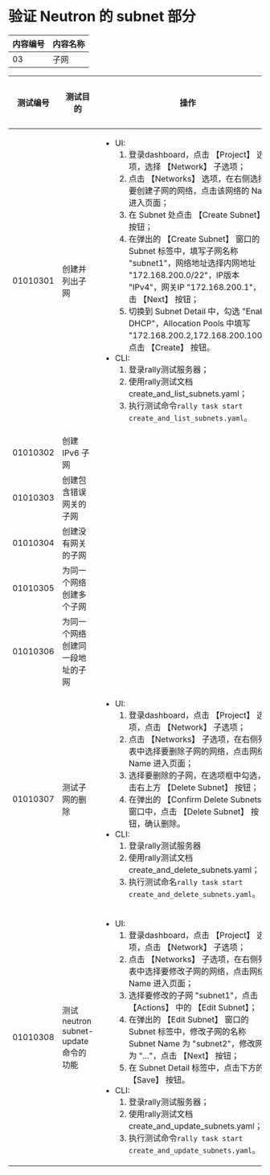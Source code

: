 # 验证 Neutron 的 subnet 部分

|内容编号|内容名称|
|--------|--------|
|03|子网|


|测试编号|测试目的|操作|预期结果|实际结果|备注|Rally/Tempest/None|
|--------|--------|----|--------|--------|----|------------------|
|01010301|创建并列出子网|<ul><li>UI:<ol><li>登录dashboard，点击 【Project】 选项，选择 【Network】 子选项；</li><li>点击 【Networks】 选项，在右侧选择要创建子网的网络，点击该网络的 Name 进入页面；</li><li>在 Subnet 处点击 【Create Subnet】 按钮；</li><li>在弹出的 【Create Subnet】 窗口的 Subnet 标签中，填写子网名称 "subnet1"，网络地址选择内网地址 "172.168.200.0/22"，IP版本 "IPv4"，网关IP "172.168.200.1"，点击 【Next】 按钮；</li><li>切换到 Subnet Detail 中，勾选 "Enable DHCP"，Allocation Pools 中填写 "172.168.200.2,172.168.200.100"，点击 【Create】 按钮。</li></ol></li><li>CLI:<ol><li>登录rally测试服务器；</li><li>使用rally测试文档create_and_list_subnets.yaml；</li><li>执行测试命令```rally task start create_and_list_subnets.yaml```。</li></ol></li></ul>|<ul><li>UI:<ul><li>能够成功创建子网并能够在网络下看到子网列表。</li></ul></li><li>CLI:<ul><li>rally测试成功</li></ul></li></ul>|||Rally:</br>create_and_list_subnets.yaml|
|01010302|创建 IPv6 子网||||||
|01010303|创建包含错误网关的子网||||||
|01010304|创建没有网关的子网||||||
|01010305|为同一个网络创建多个子网||||||
|01010306|为同一个网络创建同一段地址的子网||||||
|01010307|测试子网的删除|<ul><li>UI:<ol><li>登录dashboard，点击 【Project】 选项，点击 【Network】 子选项；</li><li>点击 【Networks】 子选项，在右侧列表中选择要删除子网的网络，点击网络的 Name 进入页面；</li><li>选择要删除的子网，在选项框中勾选，点击右上方 【Delete Subnet】 按钮；</li><li>在弹出的 【Confirm Delete Subnets】 窗口中，点击 【Delete Subnet】 按钮，确认删除。</li></ol></li><li>CLI:<ol><li>登录rally测试服务器</li><li>使用rally测试文档create_and_delete_subnets.yaml；</li><li>执行测试命名```rally task start create_and_delete_subnets.yaml```。</li></ol></li></ul>|</li><li>UI:<ul><li>能够成功删除子网，列表中不再显示该子网的信息</li></ul></li><li>CLI:<ul><li>rally 测试成功</li></ul></li></ul>|||Rally:</br>create_and_delete_subnets.yaml|
|01010308|测试 neutron subnet-update 命令的功能|<ul><li>UI:<ol><li>登录dashboard，点击 【Project】 选项，点击 【Network】 子选项；</li><li>点击 【Networks】 子选项，在右侧列表中选择要修改子网的网络，点击网络的 Name 进入页面；</li><li>选择要修改的子网 "subnet1"，点击 【Actions】 中的 【Edit Subnet】；</li><li>在弹出的 【Edit Subnet】 窗口的 Subnet 标签中，修改子网的名称 Subnet Name 为 "subnet2"，修改网关为 "..."，点击 【Next】 按钮；</li><li>在 Subnet Detail 标签中，点击下方的 【Save】 按钮。</li></ol></li><li>CLI:<ol><li>登录rally测试服务器；</li><li>使用rally测试文档create_and_update_subnets.yaml；</li><li>执行测试命令```rally task start create_and_update_subnets.yaml```。</li></ol></li></ul>|<ul><li>UI:<ul><li>能够成功的编辑修改子网。</li></ul></li><li>CLI:<ul><li>rally测试成功</li></ul></li></ul>||创建子网后，修改子网|Rally:</br>create_and_update_subnets.yaml|
